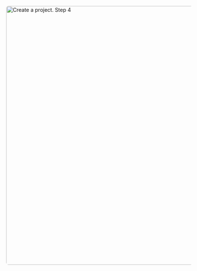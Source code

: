 <a target="_blank" href="https://yastatic.net/s3/doc-binary/src/support/toloka/en/guide/tutorials/image-classification/create-project-step-4.png"><img src="https://yastatic.net/s3/doc-binary/src/support/toloka/en/guide/tutorials/image-classification/create-project-step-4.png" alt="Create a project. Step 4" style="border-radius:6px;cursor:zoom-in;width:700px;" /></a>